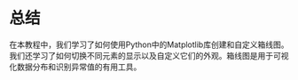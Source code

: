 # 总结

在本教程中，我们学习了如何使用Python中的Matplotlib库创建和自定义箱线图。我们还学习了如何切换不同元素的显示以及自定义它们的外观。箱线图是用于可视化数据分布和识别异常值的有用工具。
